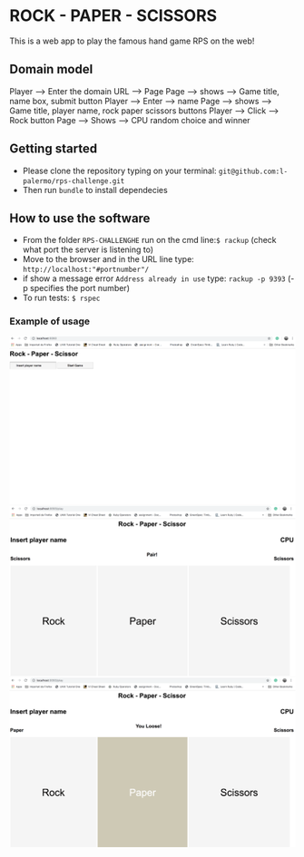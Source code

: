 # ROCK - PAPER - SCISSORS

This is a web app to play the famous hand game RPS on the web!

## Domain model

Player  --> Enter the domain URL  --> Page
Page -->  shows -->  Game title, name box, submit button
Player  -->  Enter -->  name
Page -->  shows --> Game title, player name, rock paper scissors buttons 
Player  -->  Click -->  Rock button
Page  -->  Shows  -->  CPU random choice and winner

## Getting started

* Please clone the repository typing on your terminal: `git@github.com:l-palermo/rps-challenge.git`
* Then run `bundle` to install dependecies

## How to use the software

* From the folder `RPS-CHALLENGHE` run on the cmd line:`$ rackup` (check what port the server is listening to)
* Move to the browser and in the URL line type: `http://localhost:"#portnumber"/`
* if show a message error `Address already in use` type: `rackup -p 9393` (-p specifies the port number)
* To run tests: `$ rspec`

### Example of usage

![](images/ScreenShot1.png)
![](images/ScreenShot2.png)
![](images/ScreenShot3.png)


